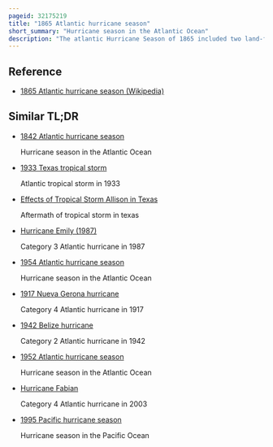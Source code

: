 ```yaml
---
pageid: 32175219
title: "1865 Atlantic hurricane season"
short_summary: "Hurricane season in the Atlantic Ocean"
description: "The atlantic Hurricane Season of 1865 included two land-falling Hurricanes with one that caused over 325 Deaths. The first Storm was reported by Ships in the western Caribbean on may 30. A Month later a Storm Hit southern Texas and a Storm paralleled the Coast of the Carolinas in late August. The fourth Storm of the Season was also the longest forming East of the lesser Antilles before hitting Guadeloupe and eventually moving ashore in Louisiana. In both of its major Landfalls the Storm destroyed many Homes. There was Confusion as to whether the fifth Storm of the Season was separate from the fourth as both Systems struck louisiana in September. Another Hurricane struck in late September before the End of the Season developed North of Panama. The final Hurricane struck Cuba and key west Florida before dissipating on october 25 North of Bermuda."
---
```


## Reference

- [1865 Atlantic hurricane season (Wikipedia)](https://en.wikipedia.org/?curid=32175219)

## Similar TL;DR

- [1842 Atlantic hurricane season](/tldr/en/1842-atlantic-hurricane-season)

  Hurricane season in the Atlantic Ocean

- [1933 Texas tropical storm](/tldr/en/1933-texas-tropical-storm)

  Atlantic tropical storm in 1933

- [Effects of Tropical Storm Allison in Texas](/tldr/en/effects-of-tropical-storm-allison-in-texas)

  Aftermath of tropical storm in texas

- [Hurricane Emily (1987)](/tldr/en/hurricane-emily-1987)

  Category 3 Atlantic hurricane in 1987

- [1954 Atlantic hurricane season](/tldr/en/1954-atlantic-hurricane-season)

  Hurricane season in the Atlantic Ocean

- [1917 Nueva Gerona hurricane](/tldr/en/1917-nueva-gerona-hurricane)

  Category 4 Atlantic hurricane in 1917

- [1942 Belize hurricane](/tldr/en/1942-belize-hurricane)

  Category 2 Atlantic hurricane in 1942

- [1952 Atlantic hurricane season](/tldr/en/1952-atlantic-hurricane-season)

  Hurricane season in the Atlantic Ocean

- [Hurricane Fabian](/tldr/en/hurricane-fabian)

  Category 4 Atlantic hurricane in 2003

- [1995 Pacific hurricane season](/tldr/en/1995-pacific-hurricane-season)

  Hurricane season in the Pacific Ocean

